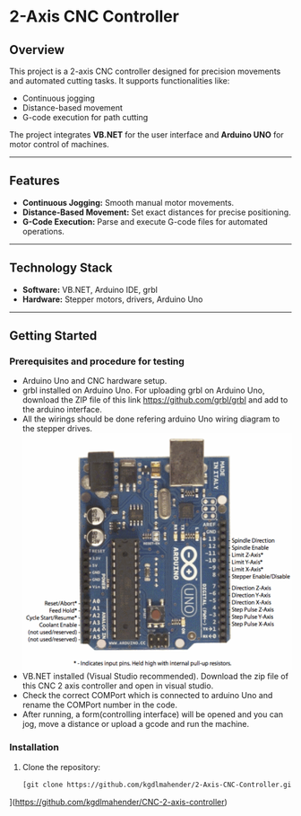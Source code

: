 # 2-Axis CNC Controller  

## Overview  
This project is a 2-axis CNC controller designed for precision movements and automated cutting tasks. It supports functionalities like:  
- Continuous jogging  
- Distance-based movement  
- G-code execution for path cutting  

The project integrates **VB.NET** for the user interface and **Arduino UNO** for motor control of machines.  

---

## Features  
- **Continuous Jogging:** Smooth manual motor movements.  
- **Distance-Based Movement:** Set exact distances for precise positioning.  
- **G-Code Execution:** Parse and execute G-code files for automated operations.  

---

## Technology Stack  
- **Software:** VB.NET, Arduino IDE, grbl
- **Hardware:** Stepper motors, drivers, Arduino Uno  

---

## Getting Started  

### Prerequisites and procedure for testing
- Arduino Uno and CNC hardware setup.  
- grbl installed on Arduino Uno. For uploading grbl on Arduino Uno, download the ZIP file of this link https://github.com/grbl/grbl and add to the arduino interface.
- All the wirings should be done refering arduino Uno wiring diagram to the stepper drives.
![GRBL Pin Layout](https://github.com/kgdlmahender/CNC-2-axis-controller/raw/master/Grbl_Pin_Layout.webp)
- VB.NET installed (Visual Studio recommended). Download the zip file of this CNC 2 axis controller and open in visual studio.
- Check the correct COMPort which is connected to arduino Uno and rename the COMPort number in the code.
- After running, a form(controlling interface) will be opened and you can jog, move a distance or upload a gcode and run the machine.


### Installation  
1. Clone the repository:  
   ```bash
   [git clone https://github.com/kgdlmahender/2-Axis-CNC-Controller.git
](https://github.com/kgdlmahender/CNC-2-axis-controller)
